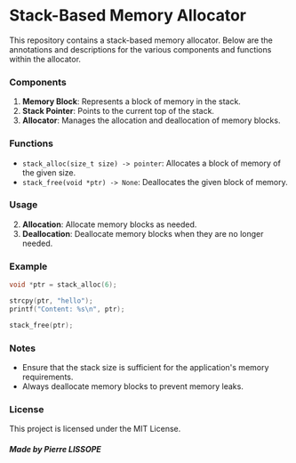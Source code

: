 # Stack-Based Memory Allocator

This repository contains a stack-based memory allocator. Below are the annotations and descriptions for the various components and functions within the allocator.

### Components

1. **Memory Block**: Represents a block of memory in the stack.
2. **Stack Pointer**: Points to the current top of the stack.
3. **Allocator**: Manages the allocation and deallocation of memory blocks.

### Functions

- `stack_alloc(size_t size) -> pointer`: Allocates a block of memory of the given size.
- `stack_free(void *ptr) -> None`: Deallocates the given block of memory.

### Usage

2. **Allocation**: Allocate memory blocks as needed.
3. **Deallocation**: Deallocate memory blocks when they are no longer needed.

### Example

```c
void *ptr = stack_alloc(6);

strcpy(ptr, "hello");
printf("Content: %s\n", ptr);

stack_free(ptr);
```

### Notes

- Ensure that the stack size is sufficient for the application's memory requirements.
- Always deallocate memory blocks to prevent memory leaks.

### License

This project is licensed under the MIT License.

##### Made by Pierre LISSOPE
